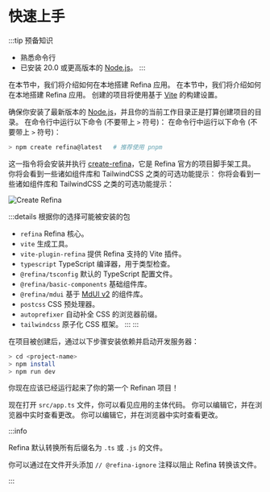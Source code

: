 # 快速上手

:::tip 预备知识

- 熟悉命令行
- 已安装 20.0 或更高版本的 [Node.js](https://nodejs.org/)。
  :::

在本节中，我们将介绍如何在本地搭建 Refina 应用。 在本节中，我们将介绍如何在本地搭建 Refina 应用。 创建的项目将使用基于 [Vite](https://vitejs.dev) 的构建设置。

确保你安装了最新版本的 [Node.js](https://nodejs.org/)，并且你的当前工作目录正是打算创建项目的目录。 在命令行中运行以下命令 (不要带上 `>` 符号)： 在命令行中运行以下命令 (不要带上 `>` 符号)：

```sh
> npm create refina@latest   # 推荐使用 pnpm
```

这一指令将会安装并执行 [create-refina](https://github.com/refinajs/refina/tree/main/packages/creator)，它是 Refina 官方的项目脚手架工具。 你将会看到一些诸如组件库和 TailwindCSS 之类的可选功能提示： 你将会看到一些诸如组件库和 TailwindCSS 之类的可选功能提示：

![Create Refina](/media/create-refina.png)

:::details 根据你的选择可能被安装的包

- `refina` Refina 核心。
- `vite` 生成工具。
- `vite-plugin-refina` 提供 Refina 支持的 Vite 插件。
- `typescript` TypeScript 编译器，用于类型检查。
- `@refina/tsconfig` 默认的 TypeScript 配置文件。
- `@refina/basic-components` 基础组件库。
- `@refina/mdui` 基于 [MdUI v2](https://mdui.org/) 的组件库。
- `postcss` CSS 预处理器。
- `autoprefixer` 自动补全 CSS 的浏览器前缀。
- `tailwindcss` 原子化 CSS 框架。
  :::
  :::

在项目被创建后，通过以下步骤安装依赖并启动开发服务器：

```sh
> cd <project-name>
> npm install
> npm run dev
```

你现在应该已经运行起来了你的第一个 Refinan 项目！

现在打开 `src/app.ts` 文件，你可以看见应用的主体代码。 你可以编辑它，并在浏览器中实时查看更改。 你可以编辑它，并在浏览器中实时查看更改。

:::info

Refina 默认转换所有后缀名为 `.ts` 或 `.js` 的文件。

你可以通过在文件开头添加 `// @refina-ignore` 注释以阻止 Refina 转换该文件。

:::
